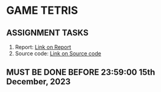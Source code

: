 # GAME TETRIS

## ASSIGNMENT TASKS

1. Report: [Link on Report](https://studenthcmusedu-my.sharepoint.com/:w:/g/personal/22127322_student_hcmus_edu_vn/Eev9TzzLFO5NjhCK5ymVUnYB6V2tn3I4QT-nDnTihaMraw?e=X0wngr)
2. Source code: [Link on Source code](https://github.com/PhuocPhat1005/DesignPatternOOP.git)

## MUST BE DONE BEFORE 23:59:00 15th December, 2023
